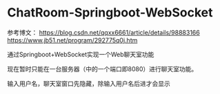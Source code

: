 # ChatRoom-Springboot-WebSocket
参考博文：
https://blog.csdn.net/qqxx6661/article/details/98883166
https://www.jb51.net/program/292775q0j.htm

通过Springboot+WebSocket实现一个Web聊天室功能

现在暂时只能在一台服务器（中的一个端口即8080）进行聊天室功能。

输入用户名，聊天室窗口先隐藏，除输入用户名后进才会显示

